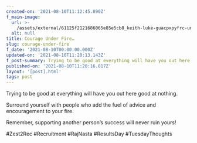 ```yaml
---
created-on: '2021-08-10T11:12:45.890Z'
f_main-image:
  url: >-
    /assets/external/61125f2121686065e85e5cb8_keith-luke-guacpxpyfrc-unsplash.jpg
  alt: null
title: Courage Under Fire…
slug: courage-under-fire
f_date: '2021-08-10T00:00:00.000Z'
updated-on: '2021-08-10T11:20:13.143Z'
f_post-summary: Trying to be good at everything will have you out here good at nothing.
published-on: '2021-08-10T11:20:16.817Z'
layout: '[post].html'
tags: post
---
```


Trying to be good at everything will have you out here good at nothing.

Surround yourself with people who add the fuel of advice and encouragement to your fire.

Remember, supporting another person’s success will never ruin yours!

#Zest2Rec #Recruitment #RajNasta #ResultsDay #TuesdayThoughts

‍
